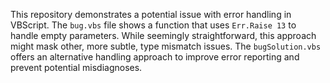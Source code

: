 This repository demonstrates a potential issue with error handling in VBScript. The `bug.vbs` file shows a function that uses `Err.Raise 13` to handle empty parameters. While seemingly straightforward, this approach might mask other, more subtle, type mismatch issues. The `bugSolution.vbs` offers an alternative handling approach to improve error reporting and prevent potential misdiagnoses.